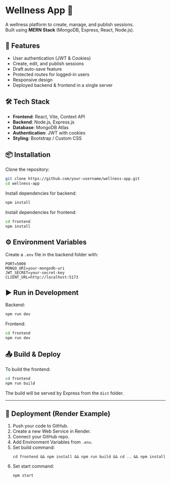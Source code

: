 # Wellness App 🌿

A wellness platform to create, manage, and publish sessions.  
Built using **MERN Stack** (MongoDB, Express, React, Node.js).

## 🚀 Features
- User authentication (JWT & Cookies)
- Create, edit, and publish sessions
- Draft auto-save feature
- Protected routes for logged-in users
- Responsive design
- Deployed backend & frontend in a single server

## 🛠 Tech Stack
- **Frontend**: React, Vite, Context API
- **Backend**: Node.js, Express.js
- **Database**: MongoDB Atlas
- **Authentication**: JWT with cookies
- **Styling**: Bootstrap / Custom CSS

## 📦 Installation
Clone the repository:
```bash
git clone https://github.com/your-username/wellness-app.git
cd wellness-app
```

Install dependencies for backend:
```bash
npm install
```

Install dependencies for frontend:
```bash
cd frontend
npm install
```

## ⚙ Environment Variables
Create a `.env` file in the backend folder with:
```
PORT=5000
MONGO_URI=your-mongodb-uri
JWT_SECRET=your-secret-key
CLIENT_URL=http://localhost:5173
```

## ▶ Run in Development
Backend:
```bash
npm run dev
```

Frontend:
```bash
cd frontend
npm run dev
```

## 📤 Build & Deploy
To build the frontend:
```bash
cd frontend
npm run build
```
The build will be served by Express from the `dist` folder.

---

## 🚀 Deployment (Render Example)
1. Push your code to GitHub.
2. Create a new Web Service in Render.
3. Connect your GitHub repo.
4. Add Environment Variables from `.env`.
5. Set build command:  
   ```
   cd frontend && npm install && npm run build && cd .. && npm install
   ```
6. Set start command:
   ```
   npm start
   ```


